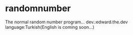 # randomnumber
The normal random number program...
dev.:edward.the.dev
language:Turkish(English is coming soon...)
